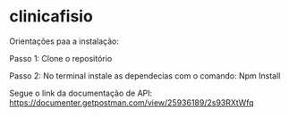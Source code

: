 # clinicafisio

Orientações paa a instalação:

Passo 1: Clone o repositório

Passo 2: No terminal instale as dependecias com o comando: Npm Install

Segue o link da documentação de API: https://documenter.getpostman.com/view/25936189/2s93RXtWfq
